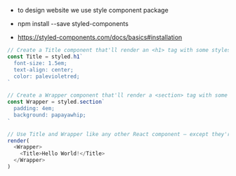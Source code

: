 - to design website we use style component package

- npm install --save styled-components
- https://styled-components.com/docs/basics#installation

```js
// Create a Title component that'll render an <h1> tag with some styles
const Title = styled.h1`
  font-size: 1.5em;
  text-align: center;
  color: palevioletred;
`

// Create a Wrapper component that'll render a <section> tag with some styles
const Wrapper = styled.section`
  padding: 4em;
  background: papayawhip;
`

// Use Title and Wrapper like any other React component – except they're styled!
render(
  <Wrapper>
    <Title>Hello World!</Title>
  </Wrapper>
)
```
